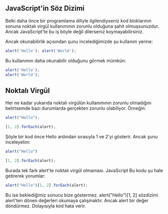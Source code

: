 ## JavaScript'in Söz Dizimi

Belki daha önce bir programlama diliyle ilgilendiyseniz kod bloklarının sonuna noktalı virgül kullanımının zorunlu olduğuna şahit olmuşsunuzdur. Ancak JavaScript'te bu iş böyle değil dilerseniz koymayabilirsiniz. 

Ancak okunabilirlik açısından şunu incelediğimizde şu kullanım yerine:

```js
alert('Hello'); alert('World');
```

Bu kullanımın daha okunabilir olduğunu görmek mümkün:

```js
alert('Hello');
alert('World');
```

## Noktalı Virgül

Her ne kadar yukarıda noktalı virgülün kullanımının zorunlu olmadığını belirtsemde bazı durumlarda gerçekten zorunlu olabiliyor. Örneğin:

```js
alert("Hello");

[1, 2].forEach(alert);
```

Şöyle bir kod önce Hello ardından sırasıyla 1 ve 2'yi gösterir. Ancak şunu inceleyelim:

```js
alert("Hello")

[1, 2].forEach(alert);
```

Burada tek fark alert'te noktalı virgül olmaması. JavaScript Bu kodu şu hale getirerek yorumlar:

```js
alert("Hello")[1, 2].forEach(alert);
```
Bu ise beklediğimiz sonucu bize göstermez. alert("Hello")[1, 2] sözdizimi alert'ten dönen değerleri okumaya çalışmaktır. Ancak alert bir değer döndürmez. Dolayısıyla kod hata verir.

